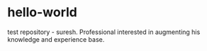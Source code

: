 # hello-world
test repository - suresh.
Professional interested in augmenting his knowledge and experience base.
